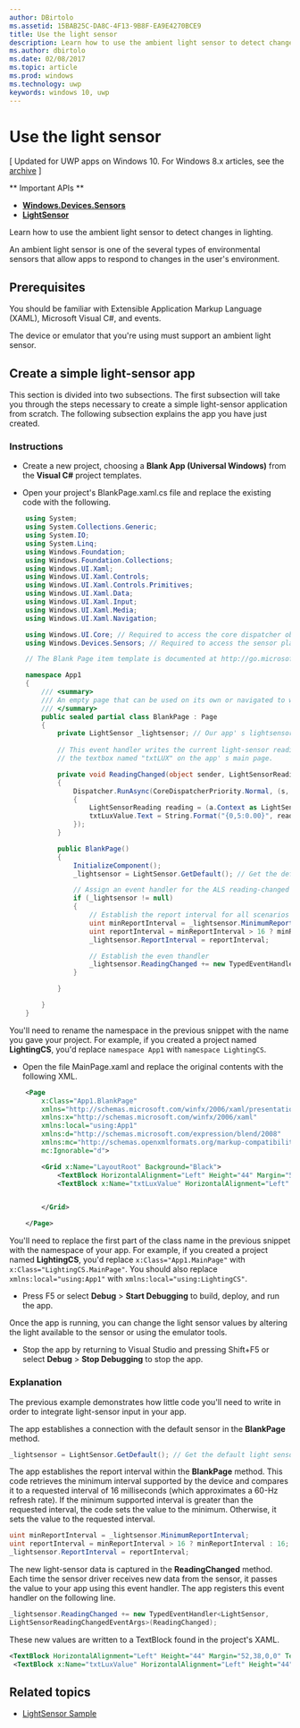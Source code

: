 ---author: DBirtoloms.assetid: 15BAB25C-DA8C-4F13-9B8F-EA9E4270BCE9title: Use the light sensordescription: Learn how to use the ambient light sensor to detect changes in lighting.ms.author: dbirtoloms.date: 02/08/2017ms.topic: articlems.prod: windowsms.technology: uwpkeywords: windows 10, uwp---# Use the light sensor\[ Updated for UWP apps on Windows 10. For Windows 8.x articles, see the [archive](http://go.microsoft.com/fwlink/p/?linkid=619132) \]** Important APIs **-   [**Windows.Devices.Sensors**](https://msdn.microsoft.com/library/windows/apps/BR206408)-   [**LightSensor**](https://msdn.microsoft.com/library/windows/apps/BR225790)Learn how to use the ambient light sensor to detect changes in lighting.An ambient light sensor is one of the several types of environmental sensors that allow apps to respond to changes in the user's environment.## PrerequisitesYou should be familiar with Extensible Application Markup Language (XAML), Microsoft Visual C#, and events.The device or emulator that you're using must support an ambient light sensor.## Create a simple light-sensor appThis section is divided into two subsections. The first subsection will take you through the steps necessary to create a simple light-sensor application from scratch. The following subsection explains the app you have just created.###  Instructions-   Create a new project, choosing a **Blank App (Universal Windows)** from the **Visual C#** project templates.-   Open your project's BlankPage.xaml.cs file and replace the existing code with the following.```csharp    using System;    using System.Collections.Generic;    using System.IO;    using System.Linq;    using Windows.Foundation;    using Windows.Foundation.Collections;    using Windows.UI.Xaml;    using Windows.UI.Xaml.Controls;    using Windows.UI.Xaml.Controls.Primitives;    using Windows.UI.Xaml.Data;    using Windows.UI.Xaml.Input;    using Windows.UI.Xaml.Media;    using Windows.UI.Xaml.Navigation;    using Windows.UI.Core; // Required to access the core dispatcher object    using Windows.Devices.Sensors; // Required to access the sensor platform and the ALS    // The Blank Page item template is documented at http://go.microsoft.com/fwlink/p/?linkid=234238    namespace App1    {        /// <summary>        /// An empty page that can be used on its own or navigated to within a Frame.        /// </summary>        public sealed partial class BlankPage : Page        {            private LightSensor _lightsensor; // Our app' s lightsensor object                       // This event handler writes the current light-sensor reading to             // the textbox named "txtLUX" on the app' s main page.            private void ReadingChanged(object sender, LightSensorReadingChangedEventArgs e)            {                Dispatcher.RunAsync(CoreDispatcherPriority.Normal, (s, a) =>                {                    LightSensorReading reading = (a.Context as LightSensorReadingChangedEventArgs).Reading;                    txtLuxValue.Text = String.Format("{0,5:0.00}", reading.IlluminanceInLux);                });            }            public BlankPage()            {                InitializeComponent();                _lightsensor = LightSensor.GetDefault(); // Get the default light sensor object                // Assign an event handler for the ALS reading-changed event                if (_lightsensor != null)                {                    // Establish the report interval for all scenarios                    uint minReportInterval = _lightsensor.MinimumReportInterval;                    uint reportInterval = minReportInterval > 16 ? minReportInterval : 16;                    _lightsensor.ReportInterval = reportInterval;                    // Establish the even thandler                    _lightsensor.ReadingChanged += new TypedEventHandler<LightSensor, LightSensorReadingChangedEventArgs>(ReadingChanged);                }            }        }    }```You'll need to rename the namespace in the previous snippet with the name you gave your project. For example, if you created a project named **LightingCS**, you'd replace `namespace App1` with `namespace LightingCS`.-   Open the file MainPage.xaml and replace the original contents with the following XML.```xml    <Page        x:Class="App1.BlankPage"        xmlns="http://schemas.microsoft.com/winfx/2006/xaml/presentation"        xmlns:x="http://schemas.microsoft.com/winfx/2006/xaml"        xmlns:local="using:App1"        xmlns:d="http://schemas.microsoft.com/expression/blend/2008"        xmlns:mc="http://schemas.openxmlformats.org/markup-compatibility/2006"        mc:Ignorable="d">        <Grid x:Name="LayoutRoot" Background="Black">            <TextBlock HorizontalAlignment="Left" Height="44" Margin="52,38,0,0" TextWrapping="Wrap" Text="LUX Reading" VerticalAlignment="Top" Width="150"/>            <TextBlock x:Name="txtLuxValue" HorizontalAlignment="Left" Height="44" Margin="224,38,0,0" TextWrapping="Wrap" Text="TextBlock" VerticalAlignment="Top" Width="217"/>        </Grid>    </Page>```You'll need to replace the first part of the class name in the previous snippet with the namespace of your app. For example, if you created a project named **LightingCS**, you'd replace `x:Class="App1.MainPage"` with `x:Class="LightingCS.MainPage"`. You should also replace `xmlns:local="using:App1"` with `xmlns:local="using:LightingCS"`.-   Press F5 or select **Debug** > **Start Debugging** to build, deploy, and run the app.Once the app is running, you can change the light sensor values by altering the light available to the sensor or using the emulator tools.-   Stop the app by returning to Visual Studio and pressing Shift+F5 or select **Debug** > **Stop Debugging** to stop the app.###  ExplanationThe previous example demonstrates how little code you'll need to write in order to integrate light-sensor input in your app.The app establishes a connection with the default sensor in the **BlankPage** method.```csharp_lightsensor = LightSensor.GetDefault(); // Get the default light sensor object```The app establishes the report interval within the **BlankPage** method. This code retrieves the minimum interval supported by the device and compares it to a requested interval of 16 milliseconds (which approximates a 60-Hz refresh rate). If the minimum supported interval is greater than the requested interval, the code sets the value to the minimum. Otherwise, it sets the value to the requested interval.```csharpuint minReportInterval = _lightsensor.MinimumReportInterval;uint reportInterval = minReportInterval > 16 ? minReportInterval : 16;_lightsensor.ReportInterval = reportInterval;```The new light-sensor data is captured in the **ReadingChanged** method. Each time the sensor driver receives new data from the sensor, it passes the value to your app using this event handler. The app registers this event handler on the following line.```csharp_lightsensor.ReadingChanged += new TypedEventHandler<LightSensor, LightSensorReadingChangedEventArgs>(ReadingChanged);```These new values are written to a TextBlock found in the project's XAML.```xml<TextBlock HorizontalAlignment="Left" Height="44" Margin="52,38,0,0" TextWrapping="Wrap" Text="LUX Reading" VerticalAlignment="Top" Width="150"/> <TextBlock x:Name="txtLuxValue" HorizontalAlignment="Left" Height="44" Margin="224,38,0,0" TextWrapping="Wrap" Text="TextBlock" VerticalAlignment="Top" Width="217"/>```## Related topics* [LightSensor Sample](http://go.microsoft.com/fwlink/p/?linkid=241381) 